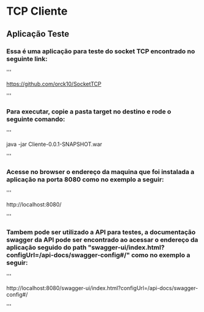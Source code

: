 # TCP Cliente

## Aplicação Teste

### Essa é uma aplicação para teste do socket TCP  encontrado no seguinte link:

'''
  
  https://github.com/orck10/SocketTCP
  
'''



### Para executar, copie a pasta target no destino e rode o seguinte comando:

'''

  java -jar Cliente-0.0.1-SNAPSHOT.war
  
'''

### Acesse no browser o endereço da maquina que foi instalada a aplicação na  porta 8080 como no exemplo a seguir:

'''

  http://localhost:8080/
  
'''

### Tambem pode ser utilizado a API para testes, a documentação swagger da API pode ser encontrado ao acessar o endereço da aplicação seguido do path "swagger-ui/index.html?configUrl=/api-docs/swagger-config#/" como no exemplo a seguir:

'''

  http://localhost:8080/swagger-ui/index.html?configUrl=/api-docs/swagger-config#/
  
'''

